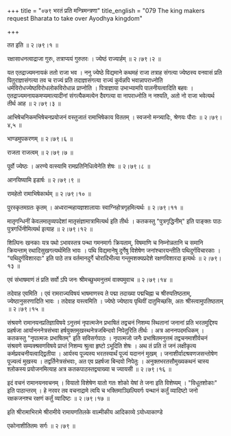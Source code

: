 +++
title = "०७९ भरतं प्रति मन्त्रिमन्त्रणा"
title_english = "079 The king makers request Bharata to take over Ayodhya kingdom"

+++


तत इति  ॥  २।७९।१  ॥   

  

रक्षासाधनत्वाद्राजा गुरुः, तत्राप्ययं गुरुतरः । ज्येष्ठं राज्यार्हम्  ॥ 
२।७९।२  ॥   

  

यत एतद्राज्यमनायकं ततो राजा भव । ननु ज्येष्ठे विद्यमाने कथमहं राजा
तत्राह संगत्या ज्येष्ठस्य वनवासं प्रति पितुराज्ञासंगत्या तव च राज्यं
प्रति तदाज्ञासंगत्या राज्यं कुर्वन्नपि भवान्नापराध्नोति
धर्मविरोधज्येष्ठविरोधलोकविरोधान्न प्राप्नोति । पित्राज्ञाया उभाभ्यामपि
पालनीयत्वादिति बहवः । एतद्राज्यमनायकमप्यमात्यादीनां संगत्यैकमत्येन
दैवगत्या वा नापराध्नोति न नश्यति, अतो नो राजा भवेत्यर्थ तीर्थ आह  ॥ 
२।७९।३  ॥   

  

आभिषेचनिकमभिषेचनप्रयोजनं वस्तुजातं रामाभिषेकाय विततम् । स्वजनो
मन्त्र्यादिः, श्रेणयः पौराः  ॥  २।७९।४,५  ॥   

  

भाण्डमुपकरणम्  ॥  २।७९।६  ॥   

  

राजता राजत्वम्  ॥  २।७९।७  ॥   

  

पूर्वो ज्येष्ठः । अरण्ये वत्स्यामि रामप्रतिनिधित्वेनेति शेषः  ॥  २।७९।८
 ॥   

  

आनयिष्यामि इडार्षः  ॥  २।७९।९  ॥   

  

रामहेतो रामाभिषेकार्थम्  ॥  २।७९।१०  ॥   

  

पुरस्कृतमग्रतः कृतम् । अध्वरान्महायज्ञशालायाः स्वाग्निहोत्रगृहमित्यर्थः
 ॥  २।७९।११  ॥   

  

मातृगन्धिनीं केवलमातृव्यपदेशां मातृसंज्ञामात्रामित्यर्थ इति तीर्थः ।
कतकस्तु "पुत्रगृद्धिनीम्" इति पाङ्क्तः पाठः पुत्रगर्धिनीमित्यर्थ इत्याह
 ॥  २।७९।१२  ॥   

  

शिल्पिनः खनकाः यत्र पथो ऽभावस्तत्र पन्था गमनमार्गः क्रियताम्, विषमाणि च
निम्नोन्नतानि च समानि क्रियन्ताम् रथादिसुखगत्यर्थमिति भावः । पथि
विद्यमानेषु दुर्गेषु विशेषेण जनांश्चारयन्तीति पथिदुर्गविचारकाः ।
"पथिदुर्गविशारदाः" इति पाठे तत्र वर्तमानदुर्गे चोरादिभीत्या
गन्तुमशक्यप्रदेशे रक्षणविशारदा इत्यर्थः  ॥  २।७९।१३ ॥   

  

एवं संभाषमाणं तं प्रति सर्वो ऽपि जनः श्रीमच्छुभमनुत्तमं वाक्यमुवाच  ॥ 
२।७९।१४  ॥   

  

तदेवाह एवमिति । एवं रामराज्यविषयं भाषमाणस्य ते पद्मा तदाख्या पद्मचिह्ना
च श्रीरुपतिष्ठताम्, ज्येष्ठानुसरणादिति भावः । तदेवाह यस्त्वमिति ।
ज्येष्ठे ज्येष्ठाय पृथिवीं दातुमिच्छसि, अतः श्रीस्त्वामुपतिष्ठताम्  ॥ 
२।७९।१५  ॥   

  

संश्रवणे रामानयनप्रतिज्ञाविषये ऽनुत्तमं नृपात्मजेन प्रभाषितं तद्वचनं
निशम्य स्थितानां जनानां प्रति भरतमुद्दिश्य प्रहर्षजा आर्यानननेत्रसंभवा
हर्षयुक्तमुखस्थनेत्रजबिन्दवो निपेतुरिति तीर्थः । अत्र आननपदमधिकम् ।
कतकस्तु "नृपात्मजः प्रभाषितम्" इति सविसर्गपाठः । नृपात्मजो जनैः
प्रभाषितमनुत्तमं तद्वचनमाशीर्वचनं संश्रवणे सम्यक्श्रवणविषये प्राप्तं
निशम्य श्रुत्वा हृष्टो ऽभूदिति शेषः । अथ तं प्रति तं जनं लक्षीकृत्य
कर्मप्रवचनीयत्वाद्द्वितीया । आर्यस्य पूज्यस्य भरतस्यार्थं पूज्यं यदाननं
मुखम् । जनाशीर्वादश्रवणजसन्तोषेण पूज्यत्वं मुखस्य । तद्वर्तिनेत्रसंभवाः,
अत एव प्रहर्षजा बिन्दवो निपेतुः । अनुक्तभरतसौमुख्यकथनं चास्य श्लोकस्य
प्रयोजनमित्याह अत्र कतकपाठस्तद्व्याख्या च ज्यायसी  ॥  २।७९।१६  ॥   

  

इदं वचनं रामानयनवचनम् । वियातो विशेषेण यातो गतः शोको येषां ते जना इति
विशेष्यम् । "विधूतशोकाः" इति पाठान्तरम् । हे नरवर तव वचनाद्रामे त्वयि च
भक्तिमाञ्छिल्पिवर्गः पन्थानं कर्तुं व्यादिष्टो जनो रक्षकजनश्च रक्षणं
कर्तुं व्यादिष्टः  ॥  २।७९।१७  ॥   

  

इति श्रीरामाभिरामे श्रीरामीये रामायणतिलके वाल्मीकीय आदिकाव्ये
ऽयोध्याकाण्डे  

एकोनाशीतितमः सर्गः  ॥  २।७९  ॥   

  

  


